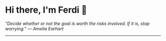 <h1>Hi there, I'm Ferdi 👋</h1>

<p><em>
  "Decide whether or not the goal is worth the risks involved. If it is, stop worrying." — Amelia Earhart
</em></p>

---
